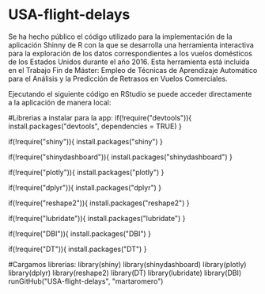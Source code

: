 # USA-flight-delays

Se ha hecho público el código utilizado para la implementación de la aplicación Shinny de R con la que se desarrolla una herramienta interactiva para la exploración de los datos correspondientes a los vuelos domésticos de los Estados Unidos durante el año 2016. Esta herramienta está incluida en el Trabajo Fin de Máster: Empleo de Técnicas de Aprendizaje Automático para el Análisis y la Predicción de Retrasos en Vuelos Comerciales.

Ejecutando el siguiente código en RStudio se puede acceder directamente a la aplicación de manera local:

#Librerias a instalar para la app:
if(!require("devtools")){
  install.packages("devtools", dependencies = TRUE)
}

if(!require("shiny")){
  install.packages("shiny")
}

if(!require("shinydashboard")){
  install.packages("shinydashboard")
}

if(!require("plotly")){
  install.packages("plotly")
}

if(!require("dplyr")){
  install.packages("dplyr")
}

if(!require("reshape2")){
  install.packages("reshape2")
}

if(!require("lubridate")){
  install.packages("lubridate")
}

if(!require("DBI")){
  install.packages("DBI")
}

if(!require("DT")){
  install.packages("DT")
}

#Cargamos librerias:
library(shiny)
library(shinydashboard)
library(plotly)
library(dplyr)
library(reshape2)
library(DT)
library(lubridate)
library(DBI)
runGitHub("USA-flight-delays", "martaromero")
